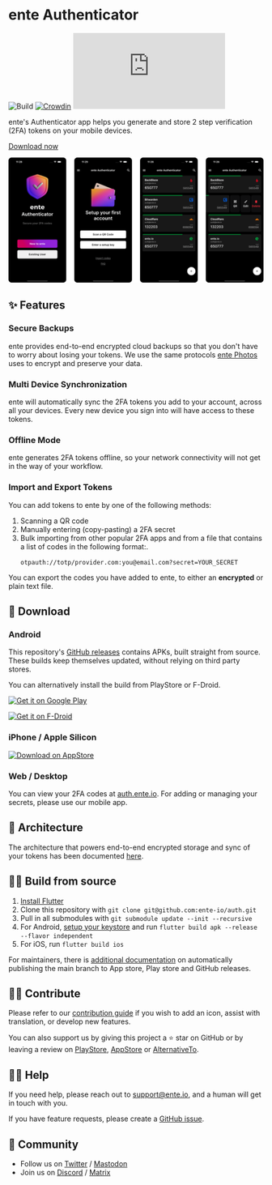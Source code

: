 # ente Authenticator

![Build](https://github.com/ente-io/auth/actions/workflows/ci.yml/badge.svg?branch=)
[![Crowdin](https://badges.crowdin.net/ente-authenticator-app/localized.svg)](https://crowdin.com/project/ente-authenticator-app) 
 [![Matrix](https://img.shields.io/matrix/ente:matrix.org?color=blue)](https://matrix.to/#/#ente:matrix.org)

ente's Authenticator app helps you generate and store 2 step verification (2FA)
tokens on your mobile devices.

[Download now](#-download)

![App Screenshots](./screenshots/screenshots.png)

## ✨ Features

### Secure Backups

ente provides end-to-end encrypted cloud backups so that you don't have to worry
about losing your tokens. We use the same protocols [ente
Photos](https://ente.io) uses to encrypt and preserve your data.


### Multi Device Synchronization

ente will automatically sync the 2FA tokens you add to your account, across all
your devices. Every new device you sign into will have access to these tokens.


### Offline Mode

ente generates 2FA tokens offline, so your network connectivity will not get in
the way of your workflow.

### Import and Export Tokens

You can add tokens to ente by one of the following methods:
1. Scanning a QR code
2. Manually entering (copy-pasting) a 2FA secret
3. Bulk importing from other popular 2FA apps and from a file  that contains a list of codes in the following format:.
    ```
    otpauth://totp/provider.com:you@email.com?secret=YOUR_SECRET
    ```

You can export the codes you have added to ente, to either an **encrypted** or plain text file. 


## 📲 Download

### Android

This repository's [GitHub
releases](https://github.com/ente-io/auth/releases/latest/download/ente-auth.apk)
contains APKs, built straight from source. These builds keep themselves updated,
without relying on third party stores.

You can alternatively install the build from PlayStore or F-Droid.

<a href="https://play.google.com/store/apps/details?id=io.ente.auth"> <img
  width="197" alt="Get it on Google Play"
src="https://ente.io/static/ed265c3abdcd3efa5e29f64b927bcb44/e230a/play-store-badge.webp">
</a>

<a href="https://f-droid.org/packages/io.ente.auth/">
  <img width="197" alt="Get it on F-Droid" src="https://ente.io/static/5378d3de690a04a5011268b9caf739f5/e230a/f-droid-badge.webp">
</a>

### iPhone / Apple Silicon


<a href="https://apps.apple.com/us/app/ente-authenticator/id6444121398"> <img
  width="197" alt="Download on AppStore"
src="https://user-images.githubusercontent.com/1161789/154795157-c4468ff9-97fd-46f3-87fe-dca789d8733a.png">
</a>

### Web / Desktop

You can view your 2FA codes at [auth.ente.io](https://auth.ente.io). For adding or managing your secrets, please use our mobile app.



## 🔩 Architecture

The architecture that powers end-to-end encrypted storage and sync of your
tokens has been documented [here](architecture/README.md).


## 🧑‍💻 Build from source

1. [Install Flutter](https://flutter.dev/docs/get-started/install)
2. Clone this repository with `git clone git@github.com:ente-io/auth.git` 
3. Pull in all submodules with `git submodule update --init --recursive`
4. For Android, [setup your keystore](https://docs.flutter.dev/deployment/android#create-an-upload-keystore) and run `flutter build apk --release --flavor independent`
5. For iOS, run `flutter build ios` 

For maintainers, there is [additional documentation](RELEASES.md) on
automatically publishing the main branch to App store, Play store and GitHub
releases.


## 🧑‍🔧 Contribute

Please refer to our [contribution guide](./CONTRIBUTING.md) if you wish to add
an icon, assist with translation, or develop new features.

You can also support us by giving this project a ⭐ star on GitHub or by leaving
a review on
[PlayStore](https://play.google.com/store/apps/details?id=io.ente.auth),
[AppStore](https://apps.apple.com/us/app/ente-authenticator/id6444121398) or
[AlternativeTo](https://alternativeto.net/software/ente-authenticator/).


## 🙋‍♂️ Help

If you need help, please reach out to support@ente.io, and a human will get in
touch with you.

If you have feature requests, please create a [GitHub issue](https://github.com/ente-io/auth/issues/).



## 💜 Community

- Follow us on [Twitter](https://twitter.com/enteio) / [Mastodon](https://mstdn.social/@ente)
- Join us on [Discord](https://ente.io/discord) / [Matrix](https://ente.io/matrix)
